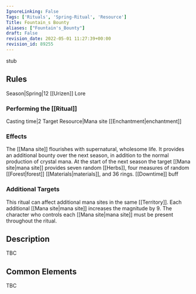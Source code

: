 ```yaml
---
IgnoreLinking: False
Tags: ['Rituals', 'Spring-Ritual', 'Resource']
Title: Fountain_s Bounty
aliases: ["Fountain's_Bounty"]
draft: False
revision_date: 2022-05-01 11:27:39+00:00
revision_id: 89255
---
```


stub
## Rules
Season|Spring|12
[[Urizen]] Lore
### Performing the [[Ritual]]
Casting time|2 Target Resource|Mana site
[[Enchantment|enchantment]]
### Effects
The [[Mana site]] flourishes with supernatural, wholesome life. It provides an additional bounty over the next season, in addition to the normal production of crystal mana.
At the start of the next season the target [[Mana site|mana site]] provides seven random [[Herbs]], four measures of random [[Forest|forest]] [[Materials|materials]], and 36 rings.
[[Downtime]] buff
### Additional Targets
This ritual can affect additional mana sites in the same [[Territory]]. Each additional [[Mana site|mana site]] increases the magnitude by 9. The character who controls each [[Mana site|mana site]] must be present throughout the ritual.
## Description
TBC
## Common Elements
TBC